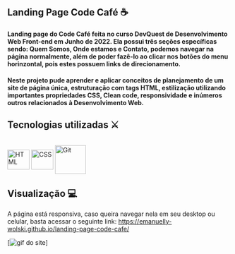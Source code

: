 ## Landing Page Code Café ☕
#### Landing page do Code Café feita no curso DevQuest de Desenvolvimento Web Front-end em Junho de 2022. Ela possui três seções específicas sendo: Quem Somos, Onde estamos e Contato, podemos navegar na página normalmente, além de poder fazê-lo ao clicar nos botões do menu horinzontal, pois estes possuem links de direcionamento.
#### Neste projeto pude aprender e aplicar conceitos de planejamento de um site de página única, estruturação com tags HTML, estilização utilizando importantes propriedades CSS, Clean code, responsividade e inúmeros outros relacionados à Desenvolvimento Web.

## Tecnologias utilizadas ⚔
<div style="display: inline_block"><br>
    <img align="center" alt="HTML" height="45" width="50" src="https://cdn.jsdelivr.net/gh/devicons/devicon/icons/html5/html5-plain-wordmark.svg" />
    <img align="center" alt="CSS" height="45" width="50" src="https://cdn.jsdelivr.net/gh/devicons/devicon/icons/css3/css3-plain-wordmark.svg" />
    <img align="center" alt="Git" height="65" width="70"
src="https://cdn.jsdelivr.net/gh/devicons/devicon/icons/git/git-plain-wordmark.svg" />
</div>
  
## Visualização 💻
A página está responsiva, caso queira navegar nela em seu desktop ou celular, basta acessar o seguinte link: https://emanuelly-wolski.github.io/landing-page-code-cafe/

[<img src="./code-cafe.gif" alt="gif do site">]



